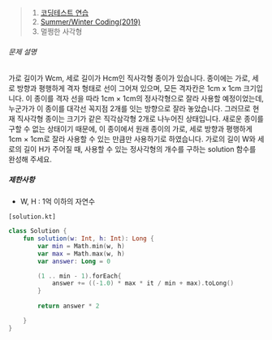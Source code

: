 > 1. [코딩테스트 연습](https://school.programmers.co.kr/learn/challenges)
> 2. [Summer/Winter Coding(2019)](https://school.programmers.co.kr/learn/challenges)
> 3. 멀쩡한 사각형



###### 문제 설명

가로 길이가 Wcm, 세로 길이가 Hcm인 직사각형 종이가 있습니다. 종이에는 가로, 세로 방향과 평행하게 격자 형태로 선이 그어져 있으며, 모든 격자칸은 1cm x 1cm 크기입니다. 이 종이를 격자 선을 따라 1cm × 1cm의 정사각형으로 잘라 사용할 예정이었는데, 누군가가 이 종이를 대각선 꼭지점 2개를 잇는 방향으로 잘라 놓았습니다. 그러므로 현재 직사각형 종이는 크기가 같은 직각삼각형 2개로 나누어진 상태입니다. 새로운 종이를 구할 수 없는 상태이기 때문에, 이 종이에서 원래 종이의 가로, 세로 방향과 평행하게 1cm × 1cm로 잘라 사용할 수 있는 만큼만 사용하기로 하였습니다.
가로의 길이 W와 세로의 길이 H가 주어질 때, 사용할 수 있는 정사각형의 개수를 구하는 solution 함수를 완성해 주세요.

##### 제한사항

- W, H : 1억 이하의 자연수



`[solution.kt]`

```kotlin
class Solution {
    fun solution(w: Int, h: Int): Long {
        var min = Math.min(w, h)
        var max = Math.max(w, h)
        var answer: Long = 0

        (1 .. min - 1).forEach{ 
            answer += ((-1.0) * max * it / min + max).toLong()
        }
        
        return answer * 2

    }
}
```

